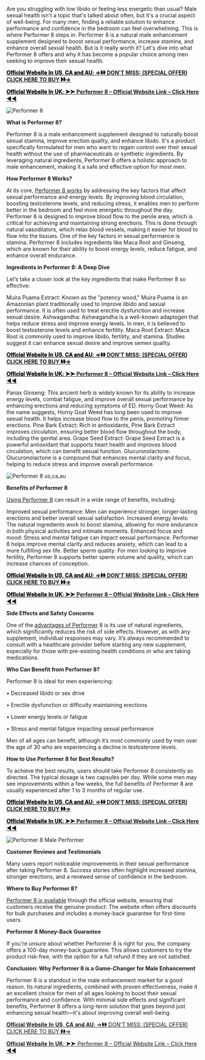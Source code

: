 Are you struggling with low libido or feeling less energetic than usual? Male sexual health isn't a topic that's talked about often, but it's a crucial aspect of well-being. For many men, finding a reliable solution to enhance performance and confidence in the bedroom can feel overwhelming. This is where Performer 8 steps in. Performer 8 is a natural male enhancement supplement designed to boost sexual performance, increase stamina, and enhance overall sexual health. But is it really worth it? Let's dive into what Performer 8 offers and why it has become a popular choice among men seeking to improve their sexual health. 

**[𝐎𝐟𝐟𝐢𝐜𝐢𝐚𝐥 𝐖𝐞𝐛𝐬𝐢𝐭𝐞 𝐈𝐧 𝐔𝐒, 𝐂𝐀 𝐚𝐧𝐝 𝐀𝐔: ⇒➧➧ DON'T MISS: (SPECIAL OFFER) CLICK HERE TO BUY ➧➧⇒](https://supplementcarts.com/performer-8-official/)**

**[𝐎𝐟𝐟𝐢𝐜𝐢𝐚𝐥 𝐖𝐞𝐛𝐬𝐢𝐭𝐞 𝐈𝐧 𝐔𝐊: ➤➤ Performer 8 – Official Website Link – Click Here ◀◀](https://supplementcarts.com/performer-8-uk-official/)**

![Performer 8](https://github.com/user-attachments/assets/c4ce6bd7-3a53-42c8-beff-4c1ab3b17abc)


**What is Performer 8?**

Performer 8 is a male enhancement supplement designed to naturally boost sexual stamina, improve erection quality, and enhance libido. It's a product specifically formulated for men who want to regain control over their sexual health without the use of pharmaceuticals or synthetic ingredients. By leveraging natural ingredients, Performer 8 offers a holistic approach to male enhancement, making it a safe and effective option for most men.

**How Performer 8 Works?**

At its core, [Performer 8 works](https://www.facebook.com/Performer.8.Review.Official) by addressing the key factors that affect sexual performance and energy levels. By improving blood circulation, boosting testosterone levels, and reducing stress, it enables men to perform better in the bedroom and feel more energetic throughout the day. Performer 8 is designed to improve blood flow to the penile area, which is critical for achieving and maintaining strong erections. This is done through natural vasodilators, which relax blood vessels, making it easier for blood to flow into the tissues. One of the key factors in sexual performance is stamina. Performer 8 includes ingredients like Maca Root and Ginseng, which are known for their ability to boost energy levels, reduce fatigue, and enhance overall endurance.

**Ingredients in Performer 8: A Deep Dive**

Let’s take a closer look at the key ingredients that make Performer 8 so effective:

Muira Puama Extract: Known as the "potency wood," Muira Puama is an Amazonian plant traditionally used to improve libido and sexual performance. It is often used to treat erectile dysfunction and increase sexual desire.
Ashwagandha: Ashwagandha is a well-known adaptogen that helps reduce stress and improve energy levels. In men, it is believed to boost testosterone levels and enhance fertility.
Maca Root Extract: Maca Root is commonly used to improve libido, fertility, and stamina. Studies suggest it can enhance sexual desire and improve semen quality.

**[𝐎𝐟𝐟𝐢𝐜𝐢𝐚𝐥 𝐖𝐞𝐛𝐬𝐢𝐭𝐞 𝐈𝐧 𝐔𝐒, 𝐂𝐀 𝐚𝐧𝐝 𝐀𝐔: ⇒➧➧ DON'T MISS: (SPECIAL OFFER) CLICK HERE TO BUY ➧➧⇒](https://supplementcarts.com/performer-8-official/)**

**[𝐎𝐟𝐟𝐢𝐜𝐢𝐚𝐥 𝐖𝐞𝐛𝐬𝐢𝐭𝐞 𝐈𝐧 𝐔𝐊: ➤➤ Performer 8 – Official Website Link – Click Here ◀◀](https://supplementcarts.com/performer-8-uk-official/)**

Panax Ginseng: This ancient herb is widely known for its ability to increase energy levels, combat fatigue, and improve overall sexual performance by enhancing erections and reducing symptoms of ED.
Horny Goat Weed: As the name suggests, Horny Goat Weed has long been used to improve sexual health. It helps increase blood flow to the penis, promoting firmer erections.
Pine Bark Extract: Rich in antioxidants, Pine Bark Extract improves circulation, ensuring better blood flow throughout the body, including the genital area.
Grape Seed Extract: Grape Seed Extract is a powerful antioxidant that supports heart health and improves blood circulation, which can benefit sexual function.
Glucuronolactone: Glucuronolactone is a compound that enhances mental clarity and focus, helping to reduce stress and improve overall performance.

![Performer 8 us,ca,au](https://github.com/user-attachments/assets/942163ad-c13b-4545-a6b8-034e749b3bca)


**Benefits of Performer 8**

[Using Performer 8](https://www.facebook.com/Performer.8.Review.Official) can result in a wide range of benefits, including:

Improved sexual performance: Men can experience stronger, longer-lasting erections and better overall sexual satisfaction.
Increased energy levels: The natural ingredients work to boost stamina, allowing for more endurance in both physical activities and intimate moments.
Enhanced focus and mood: Stress and mental fatigue can impact sexual performance. Performer 8 helps improve mental clarity and reduces anxiety, which can lead to a more fulfilling sex life.
Better sperm quality: For men looking to improve fertility, Performer 8 supports better sperm volume and quality, which can increase chances of conception.

**[𝐎𝐟𝐟𝐢𝐜𝐢𝐚𝐥 𝐖𝐞𝐛𝐬𝐢𝐭𝐞 𝐈𝐧 𝐔𝐒, 𝐂𝐀 𝐚𝐧𝐝 𝐀𝐔: ⇒➧➧ DON'T MISS: (SPECIAL OFFER) CLICK HERE TO BUY ➧➧⇒](https://supplementcarts.com/performer-8-official/)**

**[𝐎𝐟𝐟𝐢𝐜𝐢𝐚𝐥 𝐖𝐞𝐛𝐬𝐢𝐭𝐞 𝐈𝐧 𝐔𝐊: ➤➤ Performer 8 – Official Website Link – Click Here ◀◀](https://supplementcarts.com/performer-8-uk-official/)**

**Side Effects and Safety Concerns**

One of the [advantages of Performer](https://thebuzzbyte.com/performer-8-male-enhancement/) 8 is its use of natural ingredients, which significantly reduces the risk of side effects. However, as with any supplement, individual responses may vary. It’s always recommended to consult with a healthcare provider before starting any new supplement, especially for those with pre-existing health conditions or who are taking medications.

**Who Can Benefit from Performer 8?**

Performer 8 is ideal for men experiencing:

•	Decreased libido or sex drive

•	Erectile dysfunction or difficulty maintaining erections

•	Lower energy levels or fatigue

•	Stress and mental fatigue impacting sexual performance

Men of all ages can benefit, although it’s most commonly used by men over the age of 30 who are experiencing a decline in testosterone levels.

**How to Use Performer 8 for Best Results?**

To achieve the best results, users should take Performer 8 consistently as directed. The typical dosage is two capsules per day. While some men may see improvements within a few weeks, the full benefits of Performer 8 are usually experienced after 1 to 3 months of regular use.

**[𝐎𝐟𝐟𝐢𝐜𝐢𝐚𝐥 𝐖𝐞𝐛𝐬𝐢𝐭𝐞 𝐈𝐧 𝐔𝐒, 𝐂𝐀 𝐚𝐧𝐝 𝐀𝐔: ⇒➧➧ DON'T MISS: (SPECIAL OFFER) CLICK HERE TO BUY ➧➧⇒](https://supplementcarts.com/performer-8-official/)**

**[𝐎𝐟𝐟𝐢𝐜𝐢𝐚𝐥 𝐖𝐞𝐛𝐬𝐢𝐭𝐞 𝐈𝐧 𝐔𝐊: ➤➤ Performer 8 – Official Website Link – Click Here ◀◀](https://supplementcarts.com/performer-8-uk-official/)**

![Performer 8 Male Performer](https://github.com/user-attachments/assets/3d2110cf-3fe1-4eda-91b2-fd5af84f1092)


**Customer Reviews and Testimonials**

Many users report noticeable improvements in their sexual performance after taking Performer 8. Success stories often highlight increased stamina, stronger erections, and a renewed sense of confidence in the bedroom.

**Where to Buy Performer 8?**

[Performer 8 is available](https://thebuzzbyte.com/performer-8-male-enhancement/) through the official website, ensuring that customers receive the genuine product. The website often offers discounts for bulk purchases and includes a money-back guarantee for first-time users.

**Performer 8 Money-Back Guarantee**

If you're unsure about whether Performer 8 is right for you, the company offers a 100-day money-back guarantee. This allows customers to try the product risk-free, with the option for a full refund if they are not satisfied.

**Conclusion: Why Performer 8 is a Game-Changer for Male Enhancement**

Performer 8 is a standout in the male enhancement market for a good reason. Its natural ingredients, combined with proven effectiveness, make it an excellent choice for men of all ages looking to boost their sexual performance and confidence. With minimal side effects and significant benefits, Performer 8 offers a long-term solution that goes beyond just enhancing sexual health—it's about improving overall well-being.

[𝐎𝐟𝐟𝐢𝐜𝐢𝐚𝐥 𝐖𝐞𝐛𝐬𝐢𝐭𝐞 𝐈𝐧 𝐔𝐒, 𝐂𝐀 𝐚𝐧𝐝 𝐀𝐔: ⇒➧➧ DON'T MISS: (SPECIAL OFFER) CLICK HERE TO BUY ➧➧⇒](https://supplementcarts.com/performer-8-official/)

[𝐎𝐟𝐟𝐢𝐜𝐢𝐚𝐥 𝐖𝐞𝐛𝐬𝐢𝐭𝐞 𝐈𝐧 𝐔𝐊: ➤➤ Performer 8 – Official Website Link – Click Here ◀◀](https://supplementcarts.com/performer-8-uk-official/)
